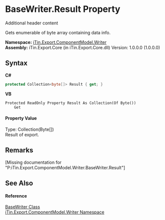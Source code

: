 # BaseWriter.Result Property 
Additional header content 

Gets enumerable of byte array containing data info.

**Namespace:**&nbsp;<a href="N_iTin_Export_ComponentModel_Writer">iTin.Export.ComponentModel.Writer</a><br />**Assembly:**&nbsp;iTin.Export.Core (in iTin.Export.Core.dll) Version: 1.0.0.0 (1.0.0.0)

## Syntax

**C#**<br />
``` C#
protected Collection<byte[]> Result { get; }
```

**VB**<br />
``` VB
Protected ReadOnly Property Result As Collection(Of Byte())
	Get
```


#### Property Value
Type: Collection(Byte[])<br />Result of export.

## Remarks
\[Missing <remarks> documentation for "P:iTin.Export.ComponentModel.Writer.BaseWriter.Result"\]

## See Also


#### Reference
<a href="T_iTin_Export_ComponentModel_Writer_BaseWriter">BaseWriter Class</a><br /><a href="N_iTin_Export_ComponentModel_Writer">iTin.Export.ComponentModel.Writer Namespace</a><br />